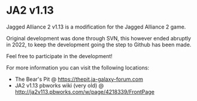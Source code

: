 # JA2 v1.13
Jagged Alliance 2 v1.13 is a modification for the Jagged Alliance 2 game.

Original development was done through SVN, this however ended abruptly in 2022, to keep the development going the step to Github has been made.  

Feel free to participate in the development!

For more information you can visit the following locations:

- The Bear's Pit @ https://thepit.ja-galaxy-forum.com
- JA2 v1.13 pbworks wiki (very old) @ http://ja2v113.pbworks.com/w/page/4218339/FrontPage
